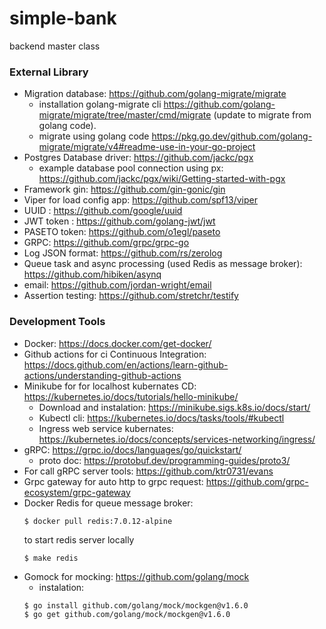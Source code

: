 # simple-bank
backend master class

### External Library
- Migration database: 
https://github.com/golang-migrate/migrate
  - installation golang-migrate cli https://github.com/golang-migrate/migrate/tree/master/cmd/migrate (update to migrate from golang code).
  - migrate using golang code https://pkg.go.dev/github.com/golang-migrate/migrate/v4#readme-use-in-your-go-project
- Postgres Database driver: https://github.com/jackc/pgx
  - example database pool connection using px: https://github.com/jackc/pgx/wiki/Getting-started-with-pgx 
- Framework gin: https://github.com/gin-gonic/gin
- Viper for load config app: https://github.com/spf13/viper
- UUID : https://github.com/google/uuid
- JWT token : https://github.com/golang-jwt/jwt
- PASETO token: https://github.com/o1egl/paseto
- GRPC: https://github.com/grpc/grpc-go
- Log JSON format: https://github.com/rs/zerolog
- Queue task and async processing (used Redis as message broker): https://github.com/hibiken/asynq
- email: https://github.com/jordan-wright/email
- Assertion testing: https://github.com/stretchr/testify

### Development Tools
- Docker: https://docs.docker.com/get-docker/
- Github actions for ci Continuous Integration: https://docs.github.com/en/actions/learn-github-actions/understanding-github-actions
- Minikube for for localhost kubernates CD: https://kubernetes.io/docs/tutorials/hello-minikube/
  - Download and instalation: https://minikube.sigs.k8s.io/docs/start/
  - Kubectl cli: https://kubernetes.io/docs/tasks/tools/#kubectl
  - Ingress web service kubernates: https://kubernetes.io/docs/concepts/services-networking/ingress/
- gRPC: https://grpc.io/docs/languages/go/quickstart/
  - proto doc: https://protobuf.dev/programming-guides/proto3/
- For call gRPC server tools: https://github.com/ktr0731/evans
- Grpc gateway for auto http to grpc request: https://github.com/grpc-ecosystem/grpc-gateway
- Docker Redis for queue message broker:
  ```
  $ docker pull redis:7.0.12-alpine
  ```
  to start redis server locally
  ```
  $ make redis
  ```
- Gomock for mocking: https://github.com/golang/mock
  - instalation:
  ```
  $ go install github.com/golang/mock/mockgen@v1.6.0
  $ go get github.com/golang/mock/mockgen@v1.6.0
  ```